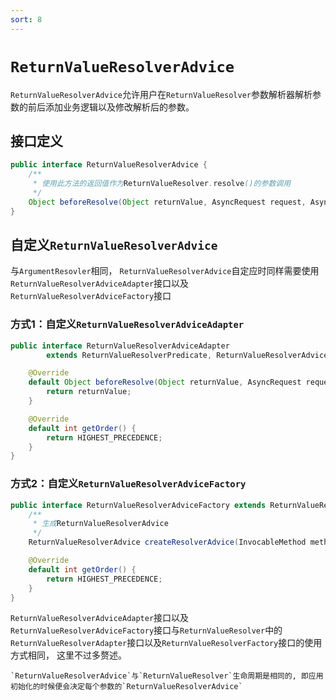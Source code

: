 ```yaml
---
sort: 8
---
```


# `ReturnValueResolverAdvice`

`ReturnValueResolverAdvice`允许用户在`ReturnValueResolver`参数解析器解析参数的前后添加业务逻辑以及修改解析后的参数。

## 接口定义

```java
public interface ReturnValueResolverAdvice {
    /**
     * 使用此方法的返回值作为ReturnValueResolver.resolve()的参数调用
     */
    Object beforeResolve(Object returnValue, AsyncRequest request, AsyncResponse response);
}
```

## 自定义`ReturnValueResolverAdvice`

与`ArgumentResovler`相同， `ReturnValueResolverAdvice`自定应时同样需要使用`ReturnValueResolverAdviceAdapter`接口以及`ReturnValueResolverAdviceFactory`接口

### 方式1：自定义`ReturnValueResolverAdviceAdapter`

```java
public interface ReturnValueResolverAdviceAdapter
        extends ReturnValueResolverPredicate, ReturnValueResolverAdvice, Ordered {

    @Override
    default Object beforeResolve(Object returnValue, AsyncRequest request, AsyncResponse response) {
        return returnValue;
    }

    @Override
    default int getOrder() {
        return HIGHEST_PRECEDENCE;
    }
}
```

### 方式2：自定义`ReturnValueResolverAdviceFactory`

```java
public interface ReturnValueResolverAdviceFactory extends ReturnValueResolverPredicate, Ordered {
    /**
     * 生成ReturnValueResolverAdvice
     */
    ReturnValueResolverAdvice createResolverAdvice(InvocableMethod method, ReturnValueResolver resolver);

    @Override
    default int getOrder() {
        return HIGHEST_PRECEDENCE;
    }
}
```

`ReturnValueResolverAdviceAdapter`接口以及`ReturnValueResolverAdviceFactory`接口与`ReturnValueResolver`中的`ReturnValueResolverAdapter`接口以及`ReturnValueResolverFactory`接口的使用方式相同， 这里不过多赘述。

```note
`ReturnValueResolverAdvice`与`ReturnValueResolver`生命周期是相同的, 即应用初始化的时候便会决定每个参数的`ReturnValueResolverAdvice`
```